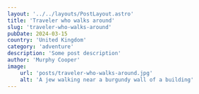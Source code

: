 ```yaml
---
layout: '../../layouts/PostLayout.astro'
title: 'Traveler who walks around'
slug: 'traveler-who-walks-around'
pubDate: 2024-03-15
country: 'United Kingdom'
category: 'adventure'
description: 'Some post description'
author: 'Murphy Cooper'
image:
    url: 'posts/traveler-who-walks-around.jpg'
    alt: 'A jew walking near a burgundy wall of a building'
---
```

